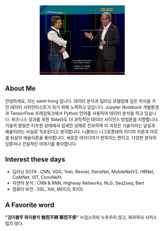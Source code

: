 <p align=center> <img src="./images/main.png" width=55%>

## About Me

안녕하세요, 저는 saint-hong 입니다. 데이터 분석과 딥러닝 모델링에 깊은 지식을 가진 데이터 사이언티스트가 되기 위해 노력하고 있습니다. Jupyter Notebook 개발환경과 TensorFlow 프레임워크에서 Python 언어를 사용하여 데이터 분석을 하고 있습니다. 비즈니스 성과를 위한 1bite라도 더 과학적인 데이터 사이언스 방법론을 지향합니다. 기술의 발달은 터프한 상태에서 섬세한 상태로 진보하며 이 과정은 기술이라는 날실과 예술이라는 씨실로 직조된다고 생각합니다. 니콜라스 니그로폰테의 미디어 이론과 마르셀 뒤샴의 예술이론을 좋아합니다. 새로운 아이디어가 번뜩이는 편이고, 다양한 분야의 담론이나 건설적인 이야기를 좋아합니다.

## Interest these days
- 딥러닝 SOTA : CNN, VGG, Yolo, Resnet, DensNet, MobileNetV2, HRNet, CoAtNet, VIT, ConvNeXt
- 자연어 분석 : CNN & RNN, Highway Networks, NLG, Seq2seq, Bert
- 컴퓨터 비전 : SSL, XAI, MOCO, BYOL

## A Favorite word
**"검이불루 화이불치 儉而不陋 華而不侈"** 
\n검소하되 누추하지 않고, 화려하되 사치스럽지 않다.
